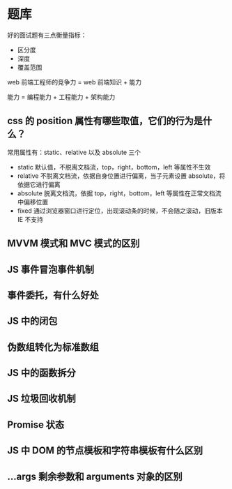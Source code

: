# 题库

好的面试题有三点衡量指标：

- 区分度
- 深度
- 覆盖范围

web 前端工程师的竞争力 = web 前端知识 + 能力

能力 = 编程能力 + 工程能力 + 架构能力

## css 的 position 属性有哪些取值，它们的行为是什么？

常用属性有：static、relative 以及 absolute 三个

- static 默认值，不脱离文档流，top，right，bottom，left 等属性不生效
- relative 不脱离文档流，依据自身位置进行偏离，当子元素设置 absolute，将依据它进行偏离
- absolute 脱离文档流，依据 top，right，bottom，left 等属性在正常文档流中偏移位置
- fixed 通过浏览器窗口进行定位，出现滚动条的时候，不会随之滚动，旧版本 IE 不支持

## MVVM 模式和 MVC 模式的区别

## JS 事件冒泡事件机制

## 事件委托，有什么好处

## JS 中的闭包

## 伪数组转化为标准数组

## JS 中的函数拆分

## JS 垃圾回收机制

## Promise 状态

## JS 中 DOM 的节点模板和字符串模板有什么区别

## ...args 剩余参数和 arguments 对象的区别
